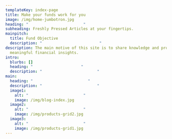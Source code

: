 ```yaml
---
templateKey: index-page
title: Make your funds work for you
image: /img/home-jumbotron.jpg
heading: "                        "
subheading: Freshly Pressed Articles at your fingertips.
mainpitch:
  title: Fund Objective
  description: "                         "
description: The main motive of this site is to share knowledge and provide
  meaningful financial insights.
intro:
  blurbs: []
  heading: "                     "
  description: "                        "
main:
  heading: "                        "
  description: "                        "
  image1:
    alt: "                        "
    image: /img/blog-index.jpg
  image2:
    alt: "                        "
    image: /img/products-grid2.jpg
  image3:
    alt: "                        "
    image: /img/products-grid1.jpg
---
```

